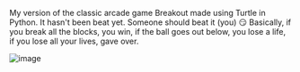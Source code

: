My version of the classic arcade game Breakout made using Turtle in Python. It hasn't been beat yet. Someone should beat it (you) 😏
Basically, if you break all the blocks, you win, if the ball goes out below, you lose a life, if you lose all your lives, gave over.

![image](https://github.com/user-attachments/assets/d47e1c87-2311-406a-ae89-d775850829b6)
